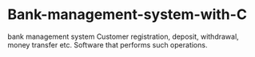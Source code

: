 # Bank-management-system-with-C
bank management system
Customer registration, deposit, withdrawal, money transfer etc.
Software that performs such operations.
